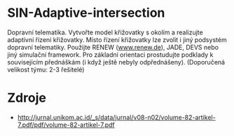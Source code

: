 SIN-Adaptive-intersection
=========================

Dopravní telematika. Vytvořte model křižovatky s okolím a realizujte adaptivní řízení křižovatky. Místo řízení křižovatky lze zvolit i jiný podsystém dopravní telematiky. Použijte RENEW (www.renew.de), JADE, DEVS nebo jiný simulační framework. Pro základní orientaci prostudujte podklady k souvisejícím přednáškám (i když ještě nebyly odpřednášeny). (Doporučená velikost týmu: 2-3 řešitelé) 

Zdroje
=======

- http://jurnal.unikom.ac.id/_s/data/jurnal/v08-n02/volume-82-artikel-7.pdf/pdf/volume-82-artikel-7.pdf

